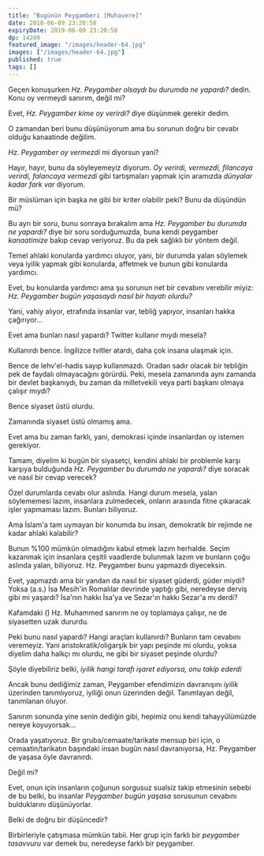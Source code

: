 ```yaml
---
title: "Bugünün Peygamberi [Muhavere]"
date: 2018-06-09 23:20:58
expiryDate: 2019-06-09 23:20:58
dp: 14209
featured_image: "/images/header-64.jpg"
images: ["/images/header-64.jpg"]
published: true
tags: []
---
```




Geçen konuşurken *Hz. Peygamber olsaydı bu durumda ne yapardı?* dedin. Konu oy
vermeydi sanırım, değil mi?

Evet, *Hz. Peygamber kime oy verirdi?* diye düşünmek gerekir dedim.

O zamandan beri bunu düşünüyorum ama bu sorunun doğru bir cevabı olduğu
kanaatinde değilim.

*Hz. Peygamber oy vermezdi* mi diyorsun yani?

Hayır, hayır, bunu da söyleyemeyiz diyorum. *Oy verirdi, vermezdi, filancaya
verirdi, falancaya vermezdi* gibi tartışmaları yapmak için aramızda *dünyalar
kadar fark var* diyorum. 

Bir müslüman için başka ne gibi bir kriter olabilir peki? Bunu da düşündün mü?

Bu ayrı bir soru, bunu sonraya bırakalım ama *Hz. Peygamber bu durumda ne
yapardı?* diye bir soru sorduğumuzda, buna kendi peygamber *kanaatimize* bakıp
cevap veriyoruz. Bu da pek sağlıklı bir yöntem değil. 

Temel ahlaki konularda yardımcı oluyor, yani, bir durumda yalan söylemek veya
iyilik yapmak gibi konularda, affetmek ve bunun gibi konularda yardımcı. 

Evet, bu konularda yardımcı ama şu sorunun net bir cevabını verebilir miyiz:
*Hz. Peygamber bugün yaşasaydı nasıl bir hayatı olurdu?*

Yani, vahiy alıyor, etrafında insanlar var, tebliğ yapıyor, insanları hakka
çağırıyor...

Evet ama bunları nasıl yapardı? Twitter kullanır mıydı mesela? 

Kullanırdı bence. İngilizce tvitler atardı, daha çok insana ulaşmak için.

Bence de lehv'el-hadis sayıp kullanmazdı. Oradan sadır olacak bir tebliğin pek
de faydalı olmayacağını görürdü. Peki, mesela zamanında aynı zamanda bir devlet
başkanıydı, bu zaman da milletvekili veya parti başkanı olmaya çalışır mıydı?

Bence siyaset üstü olurdu. 

Zamanında siyaset üstü olmamış ama.

Evet ama bu zaman farklı, yani, demokrasi içinde insanlardan oy istemen
gerekiyor.

Tamam, diyelim ki bugün bir siyasetçi, kendini ahlaki bir problemle karşı
karşıya bulduğunda *Hz. Peygamber bu durumda ne yapardı?* diye soracak ve nasıl
bir cevap verecek?

Özel durumlarda cevabı olur aslında. Hangi durum mesela, yalan söylememesi
lazım, insanlara zulmedecek, onların arasında fitne çıkaracak işler yapmaması
lazım. Bunları biliyoruz. 

Ama İslam'a tam uymayan bir konumda bu insan, demokratik bir rejimde ne kadar
ahlaki kalabilir? 

Bunun %100 mümkün olmadığını kabul etmek lazım herhalde. Seçim kazanmak için
insanlara çeşitli vaadlerde bulunmak lazım ve bunların çoğu aslında yalan,
biliyoruz. Hz. Peygamber bunu yapmazdı diyeceksin.

Evet, yapmazdı ama bir yandan da nasıl bir siyaset güderdi, güder miydi? Yoksa
(a.s.) İsa Mesih'in Romalılar devrinde yaptığı gibi, neredeyse derviş gibi mi
yaşardı? İsa'nın hakkı İsa'ya ve Sezar'ın hakkı Sezar'a mı derdi?

Kafamdaki (ؐ) Hz. Muhammed sanırım ne oy toplamaya çalışır, ne de siyasetten uzak
dururdu. 

Peki bunu nasıl yapardı? Hangi araçları kullanırdı? Bunların tam cevabını
veremeyiz. Yani aristokratik/oligarşik bir yapı peşinde mi olurdu, yoksa diyelim
daha halkçı mı olurdu, ne gibi bir siyaset peşinde olurdu?

Şöyle diyebiliriz belki, *iyilik hangi tarafı işaret ediyorsa, onu takip ederdi*

Ancak bunu dediğimiz zaman, Peygamber efendimizin davranışını *iyilik* üzerinden
tanımlıyoruz, iyiliği onun üzerinden değil. Tanımlayan değil, tanımlanan oluyor. 

Sanırım sonunda yine senin dediğin gibi, hepimiz onu kendi tahayyülümüzde nereye
koyuyorsak...

Orada yaşatıyoruz. Bir gruba/cemaate/tarikate mensup biri için, o
cemaatin/tarikatın başındaki insan bugün nasıl davranıyorsa, Hz. Peygamber de
yaşasa öyle davranırdı.

Değil mi?

Evet, onun için insanların çoğunun sorgusuz sualsiz takip etmesinin sebebi de bu
belki, bu insanlar *Peygamber bugün yaşasa* sorusunun cevabını bulduklarını
düşünüyorlar.

Belki de doğru bir düşüncedir?

Birbirleriyle çatışmasa mümkün tabii. Her grup için farklı bir *peygamber
tasavvuru* var demek bu, neredeyse farklı bir peygamber. 


